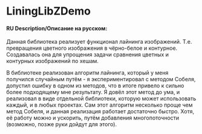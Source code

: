 # LiningLibZDemo

#### RU Description/Описание на русском:
Данная библиотека реализует функционал лайнинга изображений. Т.е. превращения цветного изображения в чёрно-белое и контурное. Создавалась она для упрощения задачи сравнения цветных и контурных изображений по хешам.

В библиотеке реализован алгоритм лайнинга, который у меня получился случайным путём - я экспериментировал с методом Собеля, допустил ошибку в одном из методов, что в итоге привело к сильно более подходящему мне результату. Я довёл этот метод до ума, и реализовал в виде отдельной библиотеки, которую может использовать каждый, и в любых проектах. Сам этот алгоритм несколько проще чем метод Собеля, и данная реализация работает достаточно быстро. Хотя, её работу можно и ускорить, путём добавления многопоточности (возможно, позже руки дойдут для этого).
